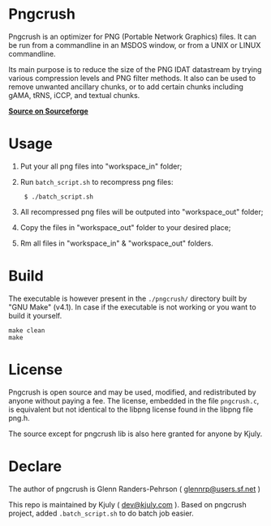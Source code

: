 Pngcrush
========

Pngcrush is an optimizer for PNG (Portable Network Graphics) files. It can be run from a commandline in an MSDOS window, or from a UNIX or LINUX commandline.

Its main purpose is to reduce the size of the PNG IDAT datastream by trying various compression levels and PNG filter methods. It also can be used to remove unwanted ancillary chunks, or to add certain chunks including gAMA, tRNS, iCCP, and textual chunks.

[__Source on Sourceforge__][URL:Source on Sourceforge]

[URL:Source on Sourceforge]: http://pmt.sourceforge.net/pngcrush/

# Usage

1. Put your all png files into "workspace_in" folder;  
2. Run `batch_script.sh` to recompress png files:

        $ ./batch_script.sh

3. All recompressed png files will be outputed into "workspace_out" folder;  
4. Copy the files in "workspace_out" folder to your desired place;  
5. Rm all files in "workspace_in" & "workspace_out" folders.

# Build

The executable is however present in the `./pngcrush/` directory built by "GNU Make" (v4.1). In case if the executable is not working or you want to build it yourself.

    make clean
    make

# License

Pngcrush is open source and may be used, modified, and redistributed by anyone without paying a fee. The license, embedded in the file `pngcrush.c`, is equivalent but not identical to the libpng license found in the libpng file png.h.

The source except for pngcrush lib is also here granted for anyone by Kjuly.

# Declare

The author of pngcrush is Glenn Randers-Pehrson ( glennrp@users.sf.net )

This repo is maintained by Kjuly ( dev@kjuly.com ). Based on pngcrush project, added `.batch_script.sh` to do batch job easier.
